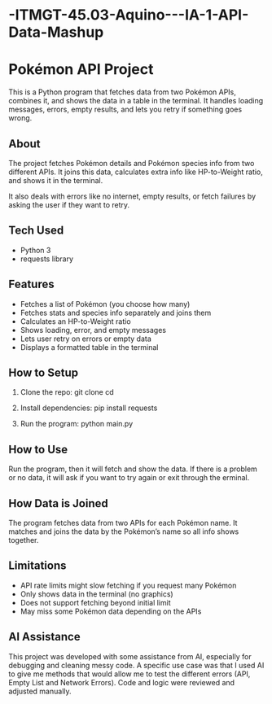 # -ITMGT-45.03-Aquino---IA-1-API-Data-Mashup

# Pokémon API Project

This is a Python program that fetches data from two Pokémon APIs, combines it, and shows the data in a table in the terminal. It handles loading messages, errors, empty results, and lets you retry if something goes wrong.

## About

The project fetches Pokémon details and Pokémon species info from two different APIs. It joins this data, calculates extra info like HP-to-Weight ratio, and shows it in the terminal.

It also deals with errors like no internet, empty results, or fetch failures by asking the user if they want to retry.

## Tech Used

- Python 3
- requests library

## Features

- Fetches a list of Pokémon (you choose how many)
- Fetches stats and species info separately and joins them
- Calculates an HP-to-Weight ratio
- Shows loading, error, and empty messages
- Lets user retry on errors or empty data
- Displays a formatted table in the terminal

## How to Setup

1. Clone the repo:
git clone <your-repo-url>
cd <your-folder>

2. Install dependencies:
pip install requests

3. Run the program:
python main.py

## How to Use

Run the program, then it will fetch and show the data. If there is a problem or no data, it will ask if you want to try again or exit through the erminal.

## How Data is Joined

The program fetches data from two APIs for each Pokémon name. It matches and joins the data by the Pokémon’s name so all info shows together.

## Limitations

- API rate limits might slow fetching if you request many Pokémon
- Only shows data in the terminal (no graphics)
- Does not support fetching beyond initial limit
- May miss some Pokémon data depending on the APIs

## AI Assistance

This project was developed with some assistance from AI, especially for debugging and cleaning messy code. A specific use case was that I used AI to give me methods that would allow me to test the different errors (API, Empty List and Network Errors). Code and logic were reviewed and adjusted manually.
